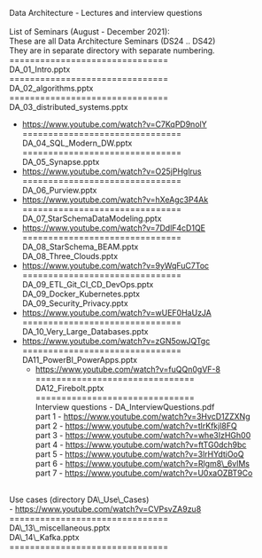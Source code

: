 Data Architecture - Lectures and interview questions <br/>
</br>
List of Seminars (August - December 2021): <br/>
These are all Data Architecture Seminars (DS24 .. DS42)<br/>
They are in separate directory with separate numbering.
 <br/>
=============================== <br/>
DA\_01\_Intro.pptx <br/>
=============================== <br/>
DA\_02\_algorithms.pptx <br/>
=============================== <br/>
DA\_03\_distributed\_systems.pptx <br/>
 - <a href="https://www.youtube.com/watch?v=C7KqPD9nolY" 
 target="_blank"> https://www.youtube.com/watch?v=C7KqPD9nolY</a> <br/>
=============================== <br/>
DA\_04\_SQL\_Modern\_DW.pptx <br/>
=============================== <br/>
DA\_05\_Synapse.pptx <br/>
 - <a href="https://www.youtube.com/watch?v=O25jPHglrus" 
 target="_blank">https://www.youtube.com/watch?v=O25jPHglrus</a><br/>
=============================== <br/>
DA\_06\_Purview.pptx <br/>
  - https://www.youtube.com/watch?v=hXeAgc3P4Ak <br/>
=============================== <br/>
DA\_07\_StarSchemaDataModeling.pptx <br/>
   - <a href="https://www.youtube.com/watch?v=7DdlF4cD1QE" 
 target="_blank">https://www.youtube.com/watch?v=7DdlF4cD1QE</a><br/>
=============================== <br/>
DA\_08\_StarSchema\_BEAM.pptx <br/>
DA\_08\_Three\_Clouds.pptx <br/>
  - <a href="https://www.youtube.com/watch?v=9yWqFuC7Toc" 
 target="_blank">https://www.youtube.com/watch?v=9yWqFuC7Toc</a><br/>
=============================== <br/>
DA\_09\_ETL\_Git\_CI\_CD\_DevOps.pptx <br/>
DA\_09\_Docker\_Kubernetes.pptx <br/>
DA\_09\_Security\_Privacy.pptx <br/>
 - <a href="https://www.youtube.com/watch?v=wUEF0HaUzJA" 
 target="_blank">https://www.youtube.com/watch?v=wUEF0HaUzJA</a><br/>
=============================== <br/>
DA\_10\_Very\_Large\_Databases.pptx <br/>
 - <a href="https://www.youtube.com/watch?v=zGN5owJQTgc" 
 target="_blank">https://www.youtube.com/watch?v=zGN5owJQTgc</a><br/>
=============================== <br/>
DA11\_PowerBI\_PowerApps.pptx <br/>
   - <a href="https://www.youtube.com/watch?v=fuQQn0gVF-8" 
 target="_blank">https://www.youtube.com/watch?v=fuQQn0gVF-8</a><br/>
=============================== <br/>
DA12\_Firebolt.pptx <br/>
=============================== <br/>
Interview questions - DA\_InterviewQuestions.pdf <br/>
  part 1 - <a href="https://www.youtube.com/watch?v=3HvcD1ZZXNg" 
           target="_blank">https://www.youtube.com/watch?v=3HvcD1ZZXNg</a><br/>
  part 2 - <a href="https://www.youtube.com/watch?v=tlrKfkjl8FQ" 
           target="_blank">https://www.youtube.com/watch?v=tlrKfkjl8FQ</a><br/>
  part 3 - <a href="https://www.youtube.com/watch?v=whe3IzHGh00" 
           target="_blank">https://www.youtube.com/watch?v=whe3IzHGh00</a><br/>
  part 4 - <a href="https://www.youtube.com/watch?v=ftTG0dch9bc" 
           target="_blank">https://www.youtube.com/watch?v=ftTG0dch9bc</a><br/>
  part 5 - <a href="https://www.youtube.com/watch?v=3lrHYdtiOoQ" 
           target="_blank">https://www.youtube.com/watch?v=3lrHYdtiOoQ</a><br/>
  part 6 - <a href="https://www.youtube.com/watch?v=Rlgm8\_6vlMs" 
           target="_blank">https://www.youtube.com/watch?v=Rlgm8\_6vlMs</a><br/>
  part 7 - <a href="https://www.youtube.com/watch?v=U0xaOZBT9Co" 
           target="_blank">https://www.youtube.com/watch?v=U0xaOZBT9Co</a><br/>
<br>
Use cases (directory DA\_Use\_Cases)<br/> - <a href="https://www.youtube.com/watch?v=CVPsvZA9zu8" 
 target="_blank">https://www.youtube.com/watch?v=CVPsvZA9zu8</a><br/>
=============================== <br/>
DA\_13\_miscellaneous.pptx <br/>
DA\_14\_Kafka.pptx <br/>
=============================== <br/>

